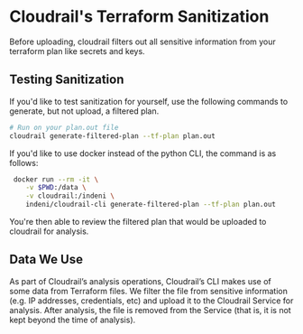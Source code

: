 # Cloudrail's Terraform Sanitization
Before uploading, cloudrail filters out all sensitive information from your terraform plan like secrets and keys.

## Testing Sanitization
If you'd like to test sanitization for yourself, use the following commands to generate, but not upload, a filtered plan.

```bash
# Run on your plan.out file
cloudrail generate-filtered-plan --tf-plan plan.out
```

If you'd like to use docker instead of the python CLI, the command is as follows:

```bash
 docker run --rm -it \
    -v $PWD:/data \
    -v cloudrail:/indeni \
    indeni/cloudrail-cli generate-filtered-plan --tf-plan plan.out
```

You're then able to review the filtered plan that would be uploaded to cloudrail for analysis.


## Data We Use
As part of Cloudrail’s analysis operations, Cloudrail’s CLI makes use of some data from Terraform files. We filter the file from sensitive information (e.g. IP addresses, credentials, etc) and upload it to the Cloudrail Service for analysis. After analysis, the file is removed from the Service (that is, it is not kept beyond the time of analysis).


